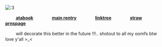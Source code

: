
  
![:3](https://64.media.tumblr.com/48b302870f75127efe114dff59ba5adf/77a0e572a57d748e-8a/s1280x1920/b7fc9509ba3c9241f22d3d8cece5e8638ebbade7.jpg)

 ㅤ  ㅤ [**atabook**](https://psycho100.atabook.org/) ㅤㅤㅤㅤ  [**main rentry**](https://rentry.co/MALIPO-KINICH) ㅤㅤㅤㅤ  [**linktree**](https://linktr.ee/ivancure) ㅤㅤㅤㅤ  [**straw**](https://tzukasatenma.straw.page/) ㅤㅤㅤㅤ  [**prnspage**](https://en.pronouns.page/@vidyadhara)
 
 ㅤ  ㅤ will decorate this better in the future !!!.. shotout to all my oomfs btw love y'all >_<

 ㅤㅤㅤㅤ  ㅤㅤㅤㅤ  ㅤㅤㅤ 
  ㅤㅤㅤㅤ  ㅤㅤㅤㅤ  ㅤㅤㅤ 
   ㅤㅤㅤㅤ  ㅤㅤㅤㅤ  ㅤㅤㅤ 
    ㅤㅤㅤㅤ  ㅤㅤㅤㅤ  ㅤㅤㅤ 
    
